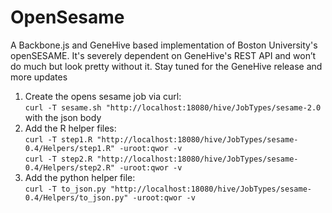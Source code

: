 OpenSesame
==========

A Backbone.js and GeneHive based implementation of Boston University's openSESAME. 
It's severely dependent on GeneHive's REST API and won’t do much but look pretty without it.
Stay tuned for the GeneHive release and more updates

1) Create the opens sesame job via curl:  
`curl -T sesame.sh "http://localhost:18080/hive/JobTypes/sesame-2.0` with the json body  
2) Add the R helper files:  
   `curl -T step1.R "http://localhost:18080/hive/JobTypes/sesame-0.4/Helpers/step1.R" -uroot:qwor -v`  
   `curl -T step2.R "http://localhost:18080/hive/JobTypes/sesame-0.4/Helpers/step2.R" -uroot:qwor -v`  
3) Add the python helper file:   
   `curl -T to_json.py "http://localhost:18080/hive/JobTypes/sesame-0.4/Helpers/to_json.py" -uroot:qwor -v`  
